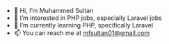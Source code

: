 - 👋 Hi, I’m Muhammed Sultan
- 👀 I’m interested in PHP jobs, especially Laravel jobs
- 🌱 I’m currently learning PHP, specifically Laravel
- 📫 You can reach me at mfsultan01@gmail.com

